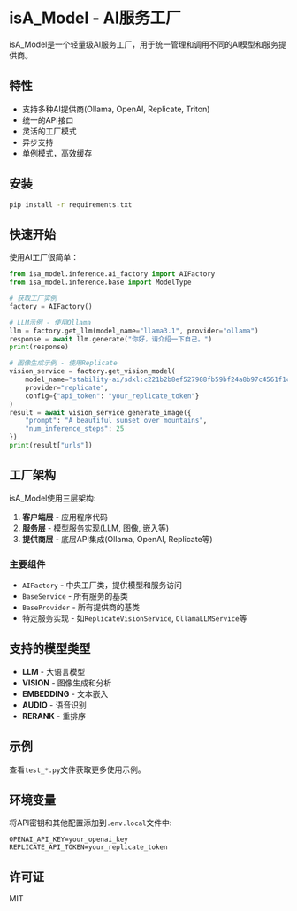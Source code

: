 # isA_Model - AI服务工厂

isA_Model是一个轻量级AI服务工厂，用于统一管理和调用不同的AI模型和服务提供商。

## 特性

- 支持多种AI提供商(Ollama, OpenAI, Replicate, Triton)
- 统一的API接口
- 灵活的工厂模式
- 异步支持
- 单例模式，高效缓存

## 安装

```bash
pip install -r requirements.txt
```

## 快速开始

使用AI工厂很简单：

```python
from isa_model.inference.ai_factory import AIFactory
from isa_model.inference.base import ModelType

# 获取工厂实例
factory = AIFactory()

# LLM示例 - 使用Ollama
llm = factory.get_llm(model_name="llama3.1", provider="ollama")
response = await llm.generate("你好，请介绍一下自己。")
print(response)

# 图像生成示例 - 使用Replicate
vision_service = factory.get_vision_model(
    model_name="stability-ai/sdxl:c221b2b8ef527988fb59bf24a8b97c4561f1c671f73bd389f866bfb27c061316",
    provider="replicate",
    config={"api_token": "your_replicate_token"}
)
result = await vision_service.generate_image({
    "prompt": "A beautiful sunset over mountains",
    "num_inference_steps": 25
})
print(result["urls"])
```

## 工厂架构

isA_Model使用三层架构:

1. **客户端层** - 应用程序代码
2. **服务层** - 模型服务实现(LLM, 图像, 嵌入等)
3. **提供商层** - 底层API集成(Ollama, OpenAI, Replicate等)

### 主要组件

- `AIFactory` - 中央工厂类，提供模型和服务访问
- `BaseService` - 所有服务的基类
- `BaseProvider` - 所有提供商的基类
- 特定服务实现 - 如`ReplicateVisionService`, `OllamaLLMService`等

## 支持的模型类型

- **LLM** - 大语言模型 
- **VISION** - 图像生成和分析
- **EMBEDDING** - 文本嵌入
- **AUDIO** - 语音识别
- **RERANK** - 重排序

## 示例

查看`test_*.py`文件获取更多使用示例。

## 环境变量

将API密钥和其他配置添加到`.env.local`文件中:

```
OPENAI_API_KEY=your_openai_key
REPLICATE_API_TOKEN=your_replicate_token
```

## 许可证

MIT 